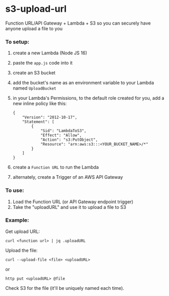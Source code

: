 # s3-upload-url
Function URL/API Gateway + Lambda + S3 so you can securely have anyone upload a file to you

### To setup:

1. create a new Lambda (Node JS 16)

2. paste the `app.js` code into it

3. create an S3 bucket

4. add the bucket's name as an environment variable to your Lambda named `UploadBucket` 

5. in your Lambda's Permissions, to the default role created for you, add a new inline policy like this:

   ```
   {
       "Version": "2012-10-17",
       "Statement": [
           {
               "Sid": "LambdaToS3",
               "Effect": "Allow",
               "Action": "s3:PutObject",
               "Resource": "arn:aws:s3:::<YOUR_BUCKET_NAME>/*"
           }
       ]
   }
   ```
6. create a `Function URL` to run the Lambda

7. alternately, create a Trigger of an AWS API Gateway

### To use:

1. Load the Function URL (or API Gateway endpoint trigger)
2. Take the "uploadURL" and use it to upload a file to S3

### Example:

Get upload URL:

`curl <function url> | jq .uploadURL`

Upload the file:

`curl --upload-file <file> <uploadURL>`

or

`http put <uploadURL> @file`

Check S3 for the file (it'll be uniquely named each time).

